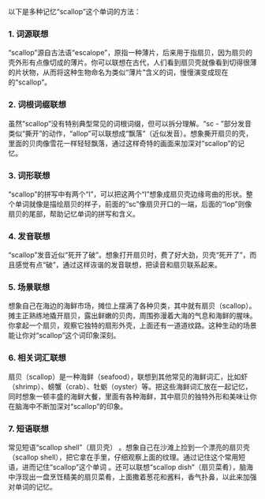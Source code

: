 以下是多种记忆“scallop”这个单词的方法：

### 1. 词源联想
“scallop”源自古法语“escalope”，原指一种薄片，后来用于指扇贝，因为扇贝的壳外形有点像切成的薄片。你可以联想在古代，人们看到扇贝壳就像看到切得很薄的片状物，从而将这种生物命名为类似“薄片”含义的词，慢慢演变成现在的“scallop”。 

### 2. 词根词缀联想 
虽然“scallop”没有特别典型常见的词根词缀，但可以拆分理解。“sc - ”部分发音类似“撕开”的动作，“allop”可以联想成“飘落”（近似发音）。想象撕开扇贝的壳，里面的贝肉像雪花一样轻轻飘落，通过这样奇特的画面来加深对“scallop”的记忆。

### 3. 词形联想
“scallop”的拼写中有两个“l”，可以把这两个“l”想象成扇贝壳边缘弯曲的形状。整个单词就像是描绘扇贝的样子，前面的“sc”像扇贝开口的一端，后面的“lop”则像扇贝的尾部，帮助记忆单词的拼写和含义。

### 4. 发音联想
“scallop”发音近似“死开了破”。想象打开扇贝时，费了好大劲，贝壳“死开了”，而且感觉有点“破”，通过这样诙谐的发音联想，把读音和扇贝联系起来。

### 5. 场景联想
想象自己在海边的海鲜市场，摊位上摆满了各种贝类，其中就有扇贝（scallop）。摊主正熟练地撬开扇贝，露出鲜嫩的贝肉，周围弥漫着大海的气息和海鲜的腥味。你拿起一个扇贝，观察它独特的扇形外壳，上面还有一道道纹路。这种生动的场景能让你对“scallop”这个词印象深刻。

### 6. 相关词汇联想
扇贝（scallop）是一种海鲜（seafood），联想到其他常见的海鲜词汇，比如虾（shrimp）、螃蟹（crab）、牡蛎（oyster）等。把这些海鲜词汇放在一起记忆，同时想象一顿丰盛的海鲜大餐，里面有各种海鲜，其中扇贝的独特外形和美味让你在脑海中不断加深对“scallop”的印象。 

### 7. 短语联想
常见短语“scallop shell”（扇贝壳） 。想象自己在沙滩上捡到一个漂亮的扇贝壳（scallop shell），把它拿在手里，仔细观察上面的纹理。通过记住这个常用短语，进而记住“scallop”这个单词 。还可以联想“scallop dish”（扇贝菜肴），脑海中浮现出一盘烹饪精美的扇贝菜肴，上面撒着葱花和酱料，香气扑鼻，以此来加强对单词的记忆。 